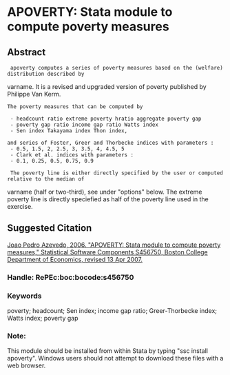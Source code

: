 # APOVERTY: Stata module to compute poverty measures


## Abstract

     apoverty computes a series of poverty measures based on the (welfare) distribution described by
varname. It is a revised and upgraded version of poverty published by Philippe Van Kerm.

	The poverty measures that can be computed by

     - headcount ratio extreme poverty hratio aggregate poverty gap
     - poverty gap ratio income gap ratio Watts index
     - Sen index Takayama index Thon index,

	and series of Foster, Greer and Thorbecke indices with parameters :
     - 0.5, 1.5, 2, 2.5, 3, 3.5, 4, 4.5, 5
     - Clark et al. indices with parameters :
     - 0.1, 0.25, 0.5, 0.75, 0.9

     The poverty line is either directly specified by the user or computed relative to the median of
varname (half or two-third), see under "options" below. The extreme poverty line is directly
speciefied as half of the poverty line used in the exercise.


## Suggested Citation
[Joao Pedro Azevedo, 2006. "APOVERTY: Stata module to compute poverty measures," Statistical Software Components S456750, Boston College Department of Economics, revised 13 Apr 2007.](https://ideas.repec.org/c/boc/bocode/s456750.html)

### Handle: RePEc:boc:bocode:s456750 

### Keywords
poverty; headcount; Sen index; income gap ratio; Greer-Thorbecke index; Watts index; poverty gap

### Note: 
This module should be installed from within Stata by typing "ssc install apoverty". Windows users should not attempt to download these files with a web browser.

